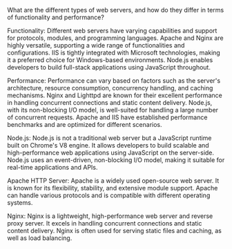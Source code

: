 What are the different types of web servers, and how do they differ in terms of functionality and performance?

Functionality: Different web servers have varying capabilities and support for protocols, modules, and programming languages. Apache and Nginx are highly versatile, supporting a wide range of functionalities and configurations. IIS is tightly integrated with Microsoft technologies, making it a preferred choice for Windows-based environments. Node.js enables developers to build full-stack applications using JavaScript throughout.

Performance: Performance can vary based on factors such as the server's architecture, resource consumption, concurrency handling, and caching mechanisms. Nginx and Lighttpd are known for their excellent performance in handling concurrent connections and static content delivery. Node.js, with its non-blocking I/O model, is well-suited for handling a large number of concurrent requests. Apache and IIS have established performance benchmarks and are optimized for different scenarios.

Node.js: Node.js is not a traditional web server but a JavaScript runtime built on Chrome's V8 engine. It allows developers to build scalable and high-performance web applications using JavaScript on the server-side. Node.js uses an event-driven, non-blocking I/O model, making it suitable for real-time applications and APIs.

Apache HTTP Server: Apache is a widely used open-source web server. It is known for its flexibility, stability, and extensive module support. Apache can handle various protocols and is compatible with different operating systems.

Nginx: Nginx is a lightweight, high-performance web server and reverse proxy server. It excels in handling concurrent connections and static content delivery. Nginx is often used for serving static files and caching, as well as load balancing.
